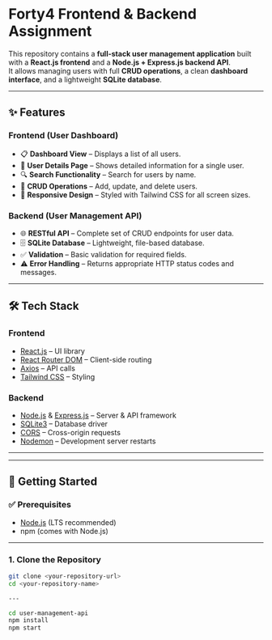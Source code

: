 # Forty4 Frontend & Backend Assignment

This repository contains a **full-stack user management application** built with a **React.js frontend** and a **Node.js + Express.js backend API**.  
It allows managing users with full **CRUD operations**, a clean **dashboard interface**, and a lightweight **SQLite database**.

---

## ✨ Features

### Frontend (User Dashboard)
- 📋 **Dashboard View** – Displays a list of all users.  
- 👤 **User Details Page** – Shows detailed information for a single user.  
- 🔍 **Search Functionality** – Search for users by name.  
- 📝 **CRUD Operations** – Add, update, and delete users.  
- 📱 **Responsive Design** – Styled with Tailwind CSS for all screen sizes.  

### Backend (User Management API)
- 🌐 **RESTful API** – Complete set of CRUD endpoints for user data.  
- 🗄️ **SQLite Database** – Lightweight, file-based database.  
- ✅ **Validation** – Basic validation for required fields.  
- ⚠️ **Error Handling** – Returns appropriate HTTP status codes and messages.  

---

## 🛠️ Tech Stack

### Frontend
- [React.js](https://reactjs.org/) – UI library  
- [React Router DOM](https://reactrouter.com/) – Client-side routing  
- [Axios](https://axios-http.com/) – API calls  
- [Tailwind CSS](https://tailwindcss.com/) – Styling  

### Backend
- [Node.js](https://nodejs.org/) & [Express.js](https://expressjs.com/) – Server & API framework  
- [SQLite3](https://www.sqlite.org/) – Database driver  
- [CORS](https://www.npmjs.com/package/cors) – Cross-origin requests  
- [Nodemon](https://www.npmjs.com/package/nodemon) – Development server restarts  

---


---

## 🚀 Getting Started

### ✅ Prerequisites
- [Node.js](https://nodejs.org/) (LTS recommended)  
- npm (comes with Node.js)  

---

### 1. Clone the Repository
```bash
git clone <your-repository-url>
cd <your-repository-name>

---

cd user-management-api
npm install
npm start



